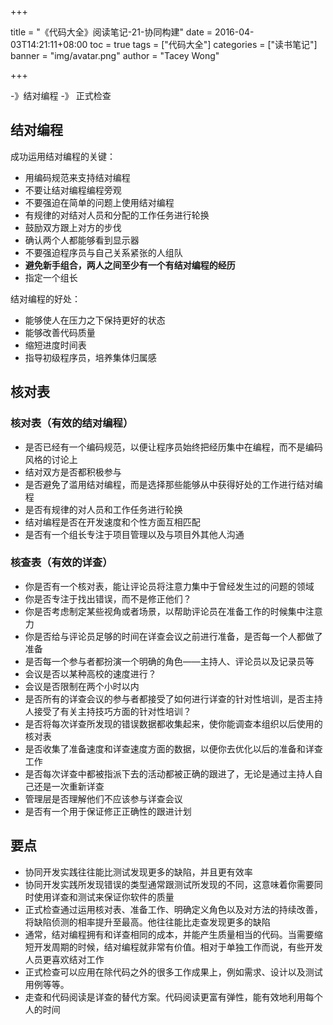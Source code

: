 +++

title = "《代码大全》阅读笔记-21-协同构建"
date = 2016-04-03T14:21:11+08:00
toc = true
tags = ["代码大全"]
categories = ["读书笔记"]
banner = "img/avatar.png"
author = "Tacey Wong"

+++

-》结对编程
-》 正式检查

## 结对编程

成功运用结对编程的关键：

+ 用编码规范来支持结对编程
+ 不要让结对编程编程旁观
+ 不要强迫在简单的问题上使用结对编程
+ 有规律的对结对人员和分配的工作任务进行轮换
+ 鼓励双方跟上对方的步伐
+ 确认两个人都能够看到显示器
+ 不要强迫程序员与自己关系紧张的人组队
+ **避免新手组合，两人之间至少有一个有结对编程的经历**
+ 指定一个组长


结对编程的好处：

+ 能够使人在压力之下保持更好的状态
+ 能够改善代码质量
+ 缩短进度时间表
+ 指导初级程序员，培养集体归属感


## 核对表

### 核对表（有效的结对编程）

+ 是否已经有一个编码规范，以便让程序员始终把经历集中在编程，而不是编码风格的讨论上
+ 结对双方是否都积极参与
+ 是否避免了滥用结对编程，而是选择那些能够从中获得好处的工作进行结对编程
+ 是否有规律的对人员和工作任务进行轮换
+ 结对编程是否在开发速度和个性方面互相匹配
+ 是否有一个组长专注于项目管理以及与项目外其他人沟通


### 核查表（有效的详查）

+ 你是否有一个核对表，能让评论员将注意力集中于曾经发生过的问题的领域
+ 你是否专注于找出错误，而不是修正他们？
+ 你是否考虑制定某些视角或者场景，以帮助评论员在准备工作的时候集中注意力
+ 你是否给与评论员足够的时间在详查会议之前进行准备，是否每一个人都做了准备
+ 是否每一个参与者都扮演一个明确的角色——主持人、评论员以及记录员等
+ 会议是否以某种高校的速度进行？
+ 会议是否限制在两个小时以内
+ 是否所有的详查会议的参与者都接受了如何进行详查的针对性培训，是否主持人接受了有关主持技巧方面的针对性培训？
+ 是否将每次详查所发现的错误数据都收集起来，使你能调查本组织以后使用的核对表
+ 是否收集了准备速度和详查速度方面的数据，以便你去优化以后的准备和详查工作
+ 是否每次详查中都被指派下去的活动都被正确的跟进了，无论是通过主持人自己还是一次重新详查
+ 管理层是否理解他们不应该参与详查会议
+ 是否有一个用于保证修正正确性的跟进计划



## 要点

+ 协同开发实践往往能比测试发现更多的缺陷，并且更有效率
+ 协同开发实践所发现错误的类型通常跟测试所发现的不同，这意味着你需要同时使用详查和测试来保证你软件的质量
+ 正式检查通过运用核对表、准备工作、明确定义角色以及对方法的持续改善，将缺陷侦测的相率提升至最高。他往往能比走查发现更多的缺陷
+ 通常，结对编程拥有和详查相同的成本，并能产生质量相当的代码。当需要缩短开发周期的时候，结对编程就非常有价值。相对于单独工作而说，有些开发人员更喜欢结对工作
+ 正式检查可以应用在除代码之外的很多工作成果上，例如需求、设计以及测试用例等等。
+ 走查和代码阅读是详查的替代方案。代码阅读更富有弹性，能有效地利用每个人的时间